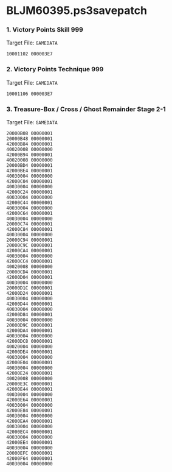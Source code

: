 # BLJM60395.ps3savepatch

### 1. Victory Points Skill 999

Target File: `GAMEDATA`

```
10001102 000003E7
```

### 2. Victory Points Technique 999

Target File: `GAMEDATA`

```
10001106 000003E7
```

### 3. Treasure-Box / Cross / Ghost Remainder Stage 2-1

Target File: `GAMEDATA`

```
20000B08 00000001
20000B48 00000001
42000B84 00000001
40020008 00000000
42000B94 00000001
40020008 00000000
20000BD4 00000001
42000BE4 00000001
40030004 00000000
42000C04 00000001
40030004 00000000
42000C24 00000001
40030004 00000000
42000C44 00000001
40030004 00000000
42000C64 00000001
40030004 00000000
20000C74 00000001
42000C84 00000001
40030004 00000000
20000C94 00000001
20000C9C 00000001
42000CA4 00000001
40030004 00000000
42000CC4 00000001
40020008 00000000
20000CD4 00000001
42000D04 00000001
40030004 00000000
20000D1C 00000001
42000D24 00000001
40030004 00000000
42000D44 00000001
40030004 00000000
42000D84 00000001
40030004 00000000
20000D9C 00000001
42000DA4 00000001
40030004 00000000
42000DC8 00000001
40020004 00000000
42000DE4 00000001
40030004 00000000
42000E04 00000001
40030004 00000000
42000E24 00000001
40020008 00000000
20000E3C 00000001
42000E44 00000001
40030004 00000000
42000E64 00000001
40030004 00000000
42000E84 00000001
40030004 00000000
42000EA4 00000001
40030004 00000000
42000EC4 00000001
40030004 00000000
42000EE4 00000001
40030004 00000000
20000EFC 00000001
42000F64 00000001
40030004 00000000
```

